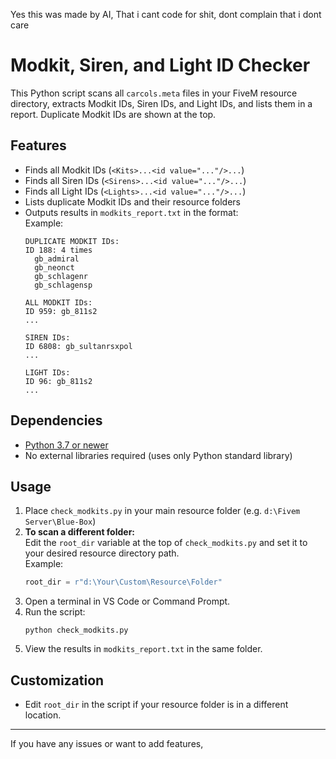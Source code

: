 Yes this was made by AI, That i cant code for shit, dont complain that i dont care

# Modkit, Siren, and Light ID Checker

This Python script scans all `carcols.meta` files in your FiveM resource directory, extracts Modkit IDs, Siren IDs, and Light IDs, and lists them in a report. Duplicate Modkit IDs are shown at the top.

## Features

- Finds all Modkit IDs (`<Kits>...<id value="..."/>...`)
- Finds all Siren IDs (`<Sirens>...<id value="..."/>...`)
- Finds all Light IDs (`<Lights>...<id value="..."/>...`)
- Lists duplicate Modkit IDs and their resource folders
- Outputs results in `modkits_report.txt` in the format:  
  Example:
  ```
  DUPLICATE MODKIT IDs:
  ID 188: 4 times
    gb_admiral
    gb_neonct
    gb_schlagenr
    gb_schlagensp

  ALL MODKIT IDs:
  ID 959: gb_811s2
  ...

  SIREN IDs:
  ID 6808: gb_sultanrsxpol
  ...

  LIGHT IDs:
  ID 96: gb_811s2
  ...
  ```

## Dependencies

- [Python 3.7 or newer](https://www.python.org/downloads/)
- No external libraries required (uses only Python standard library)

## Usage

1. Place `check_modkits.py` in your main resource folder (e.g. `d:\Fivem Server\Blue-Box`)
2. **To scan a different folder:**  
   Edit the `root_dir` variable at the top of `check_modkits.py` and set it to your desired resource directory path.  
   Example:  
   ```python
   root_dir = r"d:\Your\Custom\Resource\Folder"
   ```
3. Open a terminal in VS Code or Command Prompt.
4. Run the script:
   ```
   python check_modkits.py
   ```
5. View the results in `modkits_report.txt` in the same folder.

## Customization

- Edit `root_dir` in the script if your resource folder is in a different location.

---

If you have any issues or want to add features,
